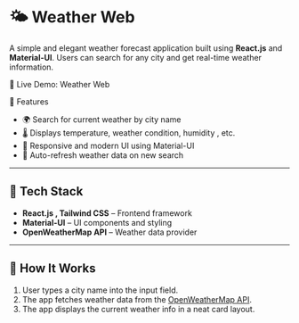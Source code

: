# 🌤️ Weather Web 

A simple and elegant weather forecast application built using **React.js** and **Material-UI**. Users can search for any city and get real-time weather information.

🔗 Live Demo: Weather Web

🚀 Features

- 🌍 Search for current weather by city name
- 🌡️ Displays temperature, weather condition, humidity , etc.
- 🎨 Responsive and modern UI using Material-UI
- 🔄 Auto-refresh weather data on new search

---

## 🔧 Tech Stack

- **React.js , Tailwind CSS** – Frontend framework
- **Material-UI** – UI components and styling
- **OpenWeatherMap API** – Weather data provider

---

## 🧠 How It Works

1. User types a city name into the input field.
2. The app fetches weather data from the [OpenWeatherMap API](https://openweathermap.org/api).
3. The app displays the current weather info in a neat card layout.
